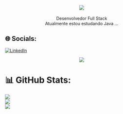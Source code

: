 <h1 align="center">
<img src="https://readme-typing-svg.herokuapp.com/?font=Righteous&size=35&center=true&vCenter=true&width=500&height=70&duration=4000&lines=olá!+👋;+me+chamo+Vinícius!;" />
</h1>
<div  align="center" >
  Desenvolvedor Full Stack
  <br>
 Atualmente estou estudando Java ...
</div>

## 🌐 Socials:
[![LinkedIn](https://img.shields.io/badge/LinkedIn-%230077B5.svg?logo=linkedin&logoColor=white)](https://www.linkedin.com/in/viniciuslssouza?lipi=urn%3Ali%3Apage%3Ad_flagship3_profile_view_base_contact_details%3BiI0%2BOzx0QkyFdmC9H%2FYG6A%3D%3D) 


<div align="center">

  <img src="https://skillicons.dev/icons?i=react,html,css,vscode,github,java,git,typescript" />
</div>

# 📊 GitHub Stats:
![](https://github-readme-stats.vercel.app/api?username=viniciusLsSouza&theme=dracula&hide_border=false&include_all_commits=false&count_private=false)<br/>
![](https://github-readme-streak-stats.herokuapp.com/?user=viniciusLsSouza&theme=dracula&hide_border=false)<br/>
![](https://github-readme-stats.vercel.app/api/top-langs/?username=viniciusLsSouza&theme=dracula&hide_border=false&include_all_commits=false&count_private=false&layout=compact)

<!-- Proudly created with GPRM ( https://gprm.itsvg.in ) -->
